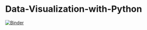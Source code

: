 # Data-Visualization-with-Python

[![Binder](https://mybinder.org/badge_logo.svg)](https://mybinder.org/v2/gh/DrStef/Data-Visualization-with-Python/main?labpath=Stephane_DEDIEU_Peer_Graded_Assignment.ipynb)
